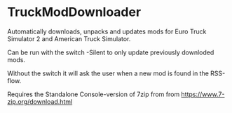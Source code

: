 # TruckModDownloader

Automatically downloads, unpacks and updates mods for Euro Truck Simulator 2 and American Truck Simulator.

Can be run with the switch -Silent to only update previously downloded mods.

Without the switch it will ask the user when a new mod is found in the RSS-flow.

Requires the Standalone Console-version of 7zip from from https://www.7-zip.org/download.html
